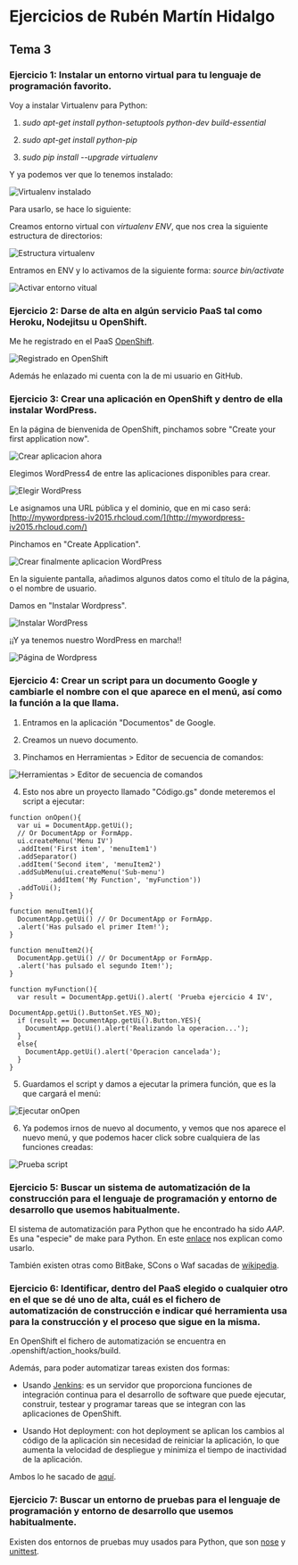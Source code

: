 # Ejercicios de Rubén Martín Hidalgo
## Tema 3
### Ejercicio 1: Instalar un entorno virtual para tu lenguaje de programación favorito.

Voy a instalar Virtualenv para Python:

1. *sudo apt-get install python-setuptools python-dev build-essential*

2. *sudo apt-get install python-pip* 

3. *sudo pip install --upgrade virtualenv*

Y ya podemos ver que lo tenemos instalado:

![Virtualenv instalado](https://www.dropbox.com/s/oqhbwp5kbvqrrdr/versionVirtualenv.PNG?dl=1)

Para usarlo, se hace lo siguiente:

Creamos entorno virtual con *virtualenv ENV*, que nos crea la siguiente estructura de directorios:

![Estructura virtualenv](https://www.dropbox.com/s/6r4g07eg4pab7rm/virtualenv.PNG?dl=1)

Entramos en ENV y lo activamos de la siguiente forma: *source bin/activate*

![Activar entorno vitual](https://www.dropbox.com/s/tr9kgu62pzkj5tf/activarEntornoPython.PNG?dl=1)
  
### Ejercicio 2: Darse de alta en algún servicio PaaS tal como Heroku, Nodejitsu u OpenShift.

Me he registrado en el PaaS [OpenShift](https://www.openshift.com/). 

![Registrado en OpenShift](https://www.dropbox.com/s/bx5xijdfg2k5zrn/OpenShift_inicio.PNG?dl=1)

Además he enlazado mi cuenta con la de mi usuario en GitHub.

### Ejercicio 3: Crear una aplicación en OpenShift y dentro de ella instalar WordPress.

En la página de bienvenida de OpenShift, pinchamos sobre "Create your first application now".

![Crear aplicacion ahora](https://www.dropbox.com/s/wy6o9t1ix7v2z1d/CreateAplicationWordpress.png?dl=1)

Elegimos WordPress4 de entre las aplicaciones disponibles para crear.

![Elegir WordPress](https://www.dropbox.com/s/0qk7f07ry7osv4b/ElegirWordpress.png?dl=1)

Le asignamos una URL pública y el dominio, que en mi caso será: [http://mywordpress-iv2015.rhcloud.com/](http://mywordpress-iv2015.rhcloud.com/)

Pinchamos en "Create Application".

![Crear finalmente aplicacion WordPress](https://www.dropbox.com/s/ut4malmlvq8bhrp/create%20Aplication.png?dl=1)

En la siguiente pantalla, añadimos algunos datos como el título de la página, o el nombre de usuario.

Damos en "Instalar Wordpress".

![Instalar WordPress](https://www.dropbox.com/s/m37fq3n8wubz1o6/datos%20wordpress.png?dl=1)

¡¡Y ya tenemos nuestro WordPress en marcha!! 

![Página de Wordpress](https://www.dropbox.com/s/1574h2wwnl8pelw/WordPress.PNG?dl=1)

### Ejercicio 4: Crear un script para un documento Google y cambiarle el nombre con el que aparece en el menú, así como la función a la que llama.

1. Entramos en la aplicación "Documentos" de Google. 

2. Creamos un nuevo documento.

3. Pinchamos en Herramientas > Editor de secuencia de comandos:

![Herramientas > Editor de secuencia de comandos](https://www.dropbox.com/s/la71e0cx1yyd8io/GoogleScript.png?dl=1)

4. Esto nos abre un proyecto llamado "Código.gs" donde meteremos el script a ejecutar:

```
function onOpen(){
  var ui = DocumentApp.getUi(); 
  // Or DocumentApp or FormApp. 
  ui.createMenu('Menu IV') 
  .addItem('First item', 'menuItem1') 
  .addSeparator() 
  .addItem('Second item', 'menuItem2')
  .addSubMenu(ui.createMenu('Sub-menu') 
          .addItem('My Function', 'myFunction'))    
  .addToUi(); 
}

function menuItem1(){ 
  DocumentApp.getUi() // Or DocumentApp or FormApp. 
  .alert('Has pulsado el primer Item!');
}

function menuItem2(){
  DocumentApp.getUi() // Or DocumentApp or FormApp. 
  .alert('has pulsado el segundo Item!'); 
}

function myFunction(){
  var result = DocumentApp.getUi().alert( 'Prueba ejercicio 4 IV', 
                                         DocumentApp.getUi().ButtonSet.YES_NO); 
  if (result == DocumentApp.getUi().Button.YES){
    DocumentApp.getUi().alert('Realizando la operacion...'); 
  }
  else{
    DocumentApp.getUi().alert('Operacion cancelada'); 
  }
}
```

5. Guardamos el script y damos a ejecutar la primera función, que es la que cargará el menú:

![Ejecutar onOpen](https://www.dropbox.com/s/as0g1nbsio1y2bb/onOpenScript.PNG?dl=1)

6. Ya podemos irnos de nuevo al documento, y vemos que nos aparece el nuevo menú, y que podemos hacer click sobre cualquiera de las funciones creadas:

![Prueba script](https://www.dropbox.com/s/hb18tsoxx7odfyd/pruebaScriptGoogle.PNG?dl=1)

### Ejercicio 5: Buscar un sistema de automatización de la construcción para el lenguaje de programación y entorno de desarrollo que usemos habitualmente.

El sistema de automatización para Python que he encontrado ha sido *AAP*. Es una "especie" de make para Python. En este [enlace](http://www.calmar.ws/aap/) nos explican como usarlo.

También existen otras como BitBake, SCons o Waf sacadas de [wikipedia](https://en.wikipedia.org/wiki/List_of_build_automation_software#Non-Make-based_tools).

### Ejercicio 6: Identificar, dentro del PaaS elegido o cualquier otro en el que se dé uno de alta, cuál es el fichero de automatización de construcción e indicar qué herramienta usa para la construcción y el proceso que sigue en la misma.

En OpenShift el fichero de automatización se encuentra en .openshift/action_hooks/build.

Además, para poder automatizar tareas existen dos formas: 

- Usando [Jenkins](https://developers.openshift.com/en/managing-continuous-integration.html): es un servidor que proporciona funciones de integración continua para el desarrollo de software que puede ejecutar, construir, testear y programar tareas que se integran con las aplicaciones de OpenShift.

- Usando Hot deployment: con hot deployment se aplican los cambios al código de la aplicación sin necesidad de reiniciar la aplicación, lo que aumenta la velocidad de despliegue y minimiza el tiempo de inactividad de la aplicación. 

Ambos lo he sacado de [aquí](https://developers.openshift.com/en/managing-modifying-applications.html).

### Ejercicio 7: Buscar un entorno de pruebas para el lenguaje de programación y entorno de desarrollo que usemos habitualmente.

Existen dos entornos de pruebas muy usados para Python, que son [nose](https://pypi.python.org/pypi/nose/1.3.7) y [unittest](https://docs.python.org/2/library/unittest.html).

